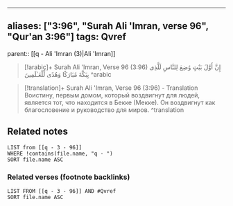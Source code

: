 
---
aliases: ["3:96", "Surah Ali 'Imran, verse 96", "Qur'an 3:96"]
tags: Qvref
---

parent:: [[q - Ali 'Imran (3)|Ali 'Imran]]

> [!arabic]+ Surah Ali 'Imran, Verse 96 (3:96)
> <span class="quran-arabic">إِنَّ أَوَّلَ بَيْتٍ وُضِعَ لِلنَّاسِ لَلَّذِى بِبَكَّةَ مُبَارَكًا وَهُدًى لِّلْعَـٰلَمِينَ</span>
^arabic

> [!translation]+ Surah Ali 'Imran, Verse 96 (3:96) - Translation
> Воистину, первым домом, который воздвигнут для людей, является тот, что находится в Бекке (Мекке). Он воздвигнут как благословение и руководство для миров.
^translation



## Related notes
```dataview
LIST from [[q - 3 - 96]]
WHERE !contains(file.name, "q - ")
SORT file.name ASC
```

### Related verses (footnote backlinks)
```dataview
LIST FROM [[q - 3 - 96]] AND #Qvref
SORT file.name ASC
```

